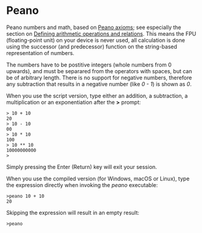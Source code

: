 # Peano
Peano numbers and math, based on [Peano axioms](https://en.wikipedia.org/wiki/Peano_axioms); see especially the section on [Defining arithmetic operations and relations](https://en.wikipedia.org/wiki/Peano_axioms#Defining_arithmetic_operations_and_relations). This means the FPU (floating-point unit) on your device is never used, all calculation is done using the successor (and predecessor) function on the string-based representation of numbers.

The numbers have to be postitive integers (whole numbers from 0 upwards), and must be separared from the operators with spaces, but can be of arbitrary length. There is no support for negative numbers, therefore any subtraction that results in a negative number (like _0 - 1_) is shown as _0_.

When you use the script version, type either an addition, a subtraction, a multiplication or an exponentiation after the **>** prompt:

    > 10 + 10
    20
    > 10 - 10
    00
    > 10 * 10
    100
    > 10 ** 10
    10000000000
    >

Simply pressing the Enter (Return) key will exit your session.

When you use the compiled version (for Windows, macOS or Linux), type the expression directly when invoking the _peano_ executable:

    >peano 10 + 10
    20

Skipping the expression will result in an empty result:

    >peano

